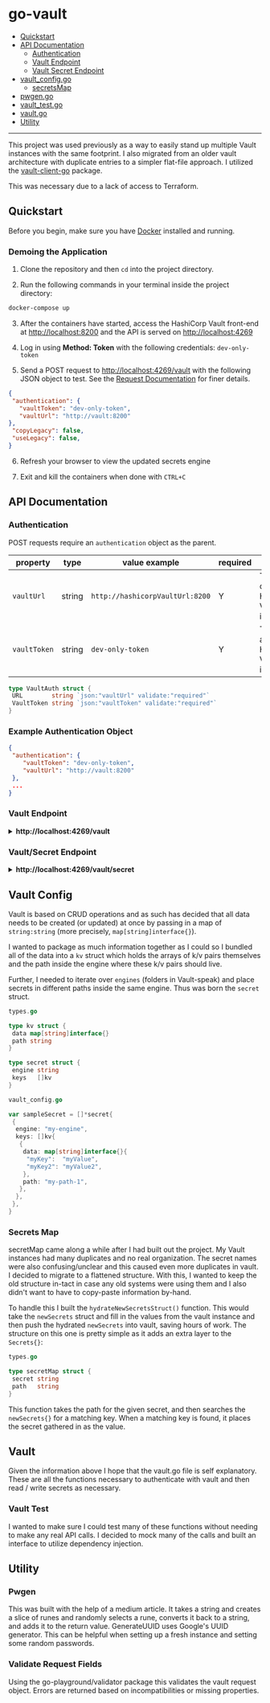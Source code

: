 # go-vault

- [Quickstart](#quickstart)
- [API Documentation](#api-documentation)
  - [Authentication](#authentication)
  - [Vault Endpoint](#vault-endpoint)
  - [Vault Secret Endpoint](#vaultsecret-endpoint)
- [vault_config.go](#vault-config)
  - [secretsMap](#secrets-map)
- [pwgen.go](#pwgen)
- [vault_test.go](#vault-test)
- [vault.go](#vault)
- [Utility](#utility)

---

This project was used previously as a way to easily stand up multiple Vault instances with the same footprint. I also migrated from an older vault architecture with duplicate entries to a simpler flat-file approach.
I utilized the [vault-client-go](https://pkg.go.dev/github.com/hashicorp/vault-client-go@v0.4.1) package.

This was necessary due to a lack of access to Terraform.

## Quickstart

Before you begin, make sure you have [Docker](https://www.docker.com/get-started/) installed and running.

### Demoing the Application

1. Clone the repository and then `cd` into the project directory.

2. Run the following commands in your terminal inside the project directory:

```bash
docker-compose up
```

3. After the containers have started, access the HashiCorp Vault front-end at [http://localhost:8200](http://localhost:8200) and the API is served on [http://localhost:4269](http://localhost:4269)

4. Log in using **Method: Token** with the following credentials: `dev-only-token`

5. Send a POST request to [http://localhost:4269/vault](http://localhost:4269/vault) with the following JSON object to test. See the [Request Documentation](#request-documentation) for finer details.

 ```JSON
{
  "authentication": {
    "vaultToken": "dev-only-token",
    "vaultUrl": "http://vault:8200"
 },
  "copyLegacy": false,
  "useLegacy": false,
}
 ```

6. Refresh your browser to view the updated secrets engine

7. Exit and kill the containers when done with `CTRL+C`

## API Documentation

### Authentication

POST requests require an `authentication` object as the parent.

| property     | type   | value example                   | required | purpose                                      |
| ------------ | ------ | ------------------------------- | -------- | -------------------------------------------- |
| `vaultUrl`   | string | `http://hashicorpVaultUrl:8200` | Y        | The URL of the HashiCorp Vault instance.     |
| `vaultToken` | string | `dev-only-token`                | Y        | Token to auth with HashiCorp Vault instance. |

```go
type VaultAuth struct {
 URL        string `json:"vaultUrl" validate:"required"`
 VaultToken string `json:"vaultToken" validate:"required"`
}
```

### Example Authentication Object

```json
{
 "authentication": {
    "vaultToken": "dev-only-token",
    "vaultUrl": "http://vault:8200"
 },
 ...
}
```

### Vault Endpoint

<details>
 <summary><b> http://localhost:4269/vault </b></summary>

## POST

 This request will initialize an empty vault instance with either the "legacy" architecture or the "new" architecture. You can run this with `copyLegacy` set to `true`  and `useLegacy` set to `false` to copy secrets from the legacy architecture and add them into the "new" architecture. This was used to reduce copy/pasting manually.

### Vault Request Object

| property         | type   | value example            | required | purpose                                                                                                                                   |
| ---------------- | ------ | ------------------------ | -------- | ----------------------------------------------------------------------------------------------------------------------------------------- |
| `authentication` | object | `vaultToken`, `vaultUrl` | Y        | Authenticate with vault.                                                                                                                  |
| `copyLegacy`     | bool   | `true` / `false`         | Y        | If set to `true` and `useLegacy` is set to `false`, this will copy legacy secrets architecture and place them into the flat architecture. |
| `useLegacy`      | bool   | `true` / `false`         | Y        | If set to `true`, this builds secrets using the legacy architecture.                                                                      |

### Vault Request Struct

```go
type VaultRequest struct {
 Auth       VaultAuth `json:"authentication validate:"required"`
 CopyLegacy bool      `json:"copyLegacy" validate:"required"`
 UseLegacy  bool      `json:"useLegacy" validate:"required"`
}
```

### Example Vault Request Object

```json
{
  "authentication": {
    "vaultToken": "dev-only-token",
    "vaultUrl": "http://vault:8200"
  },
  "useLegacy": true,
  "copyLegacy": true
}

```

</details>

### Vault/Secret Endpoint

<details>
 <summary><b> http://localhost:4269/vault/secret </b></summary>

## POST

### Vault Secret Object

| property         | type                   | value example                                                    | required | purpose                                                                                                                                                                                                 |
| ---------------- | ---------------------- | ---------------------------------------------------------------- | -------- | ------------------------------------------------------------------------------------------------------------------------------------------------------------------------------------------------------- |
| `authentication` | object                 | `vaultToken`, `vaultUrl`                                         | Y        | Authenticate with vault.                                                                                                                                                                                |
| `secret`         | array of `Secret`      | `[{engine, kv:[{data, path}]}]`                                  | Y        | A secret is an array of Secrets which are containers holding engines (folders), paths inside the engine, and data (key/value pairs)                                                                     |
| `engine`         | string                 | `firebase`                                                       | Y        | Engines are top-level folders. They also dictate the type of secret that will be held. In this application, all secrets are K/V pairs.                                                                  |
| `kv`             | array of `KV`          | `[{data: map[string]interface{}, path: ""}]`                     | Y        | KV stands for Key Value. This is a collection of Key/Value pairs that can be inserted into the parent-engine. As Vault can only update all or none of an engine, these are tighlyt coupled.             |
| `data`           | map[string]interface{} | `{"apiKey" : "12345678", "anotherKey" : "823oi3-sjj39848-vvdse" }` | Y        | Data is ingested as an object of `string : string`. All keys and values must be entered in quotations and separated by commas.                                                                          |
| `path`           | string                 | `"userKeys/dev"`                                                   | Y        | The path is where the secret will be contained inside the engine provided. Paths must not start or end with a forward slash ("/"). The provided example would resolve to `ENGINENAME/data/userKeys/dev` |

### Vault Secret Struct

```go

type VaultSecret struct {
 Auth   VaultAuth `json:"authentication" validate:"required"`
 Secret []Secret  `json:"secret"`
}

type KV struct {
 Data map[string]interface{} `json:"data" validate:"required"`
 Path string                 `json:"path" validate:"required"`
}

type Secret struct {
 Engine string `json:"engine"`
 Keys   []KV   `json:"kv"`
}
```

### Example Vault Secret Object

```json
{
  "authentication": {
    "vaultToken": "dev-only-token",
    "vaultUrl": "http://vault:8200"
  },
  "secret": [
    {
      "engine": "apiengine",
      "kv": [
        {
          "path": "api-test",
          "data": {
            "api_key": "myApiKey",
            "test": "another key"
          }
        }
      ]
    }
  ]
}
```

## GET

### Vault Read Object

| property         | type   | value example            | required | purpose                                          |
| ---------------- | ------ | ------------------------ | -------- | ------------------------------------------------ |
| `authentication` | object | `vaultToken`, `vaultUrl` | Y        | Authenticate with vault.                         |
| `engine`         | string | `firebase`               | Y        | The KV-V2 engine from which to read a value      |
| `path`           | string | `stripe/dev`             | Y        | Path to the secret in the aformentioned engine   |
| `key`            | string | `private_api_key`        | Y        | The key for which to return a value              |

### Vault Read Struct

```go
type VaultRead struct {
 Auth   VaultAuth `json:"authentication" validate:"required"`
 Engine string    `json:"engine" validate:"required"`
 Path   string    `json:"path" validate:"required"`
 Key    string    `json:"key" validate:"required"`
}

```

### Example Vault Read Object

```json
{
  "authentication": {
    "vaultToken": "dev-only-token",
    "vaultUrl": "http://vault:8200"
  },
  "engine": "myfolder",
  "path": "stripe/dev",
  "key": "private_key"
}
```

### Example Response

```json
{
  "Success": {
    "private_key": "secretHere"
  }
}
```

</details>

## Vault Config

Vault is based on CRUD operations and as such has decided that all data needs to be created (or updated) at once by passing in a map of `string:string` (more precisely, `map[string]interface{}`).

I wanted to package as much information together as I could so I bundled all of the data into a `kv` struct which holds the arrays of k/v pairs themselves and the path inside the engine where these k/v pairs should live.

Further, I needed to iterate over `engines` (folders in Vault-speak) and place secrets in different paths inside the same engine. Thus was born the `secret` struct.

```go
types.go

type kv struct {
 data map[string]interface{}
 path string
}

type secret struct {
 engine string
 keys   []kv
}
```

```go
vault_config.go

var sampleSecret = []*secret{
 {
  engine: "my-engine",
  keys: []kv{
   {
    data: map[string]interface{}{
     "myKey":  "myValue",
     "myKey2": "myValue2",
    },
    path: "my-path-1",
   },
  },
 },
}
```

### Secrets Map

secretMap came along a while after I had built out the project. My Vault instances had many duplicates and no real organization. The secret names were also confusing/unclear and this caused even more duplicates in vault. I decided to migrate to a flattened structure. With this, I wanted to keep the old structure in-tact in case any old systems were using them and I also didn't want to have to copy-paste information by-hand.

To handle this I built the `hydrateNewSecretsStruct()` function. This would take the `newSecrets` struct and fill in the values from the vault instance and then push the hydrated `newSecrets` into vault, saving hours of work. The structure on this one is pretty simple as it adds an extra layer to the `Secrets{}`:

```go
types.go

type secretMap struct {
 secret string
 path   string
}
```

This function takes the path for the given secret, and then searches the `newSecrets{}` for a matching key. When a matching key is found, it places the secret gathered in as the value.

## Vault

Given the information above I hope that the vault.go file is self explanatory. These are all the functions necessary to authenticate with vault and then read / write secrets as necessary.

### Vault Test

I wanted to make sure I could test many of these functions without needing to make any real API calls. I decided to mock many of the calls and built an interface to utilize dependency injection.

## Utility

### Pwgen

This was built with the help of a medium article. It takes a string and creates a slice of runes and randomly selects a rune, converts it back to a string, and adds it to the return value. GenerateUUID uses Google's UUID generator. This can be helpful when setting up a fresh instance and setting some random passwords.

### Validate Request Fields

Using the go-playground/validator package this validates the vault request object. Errors are returned based on incompatibilities or missing properties.
